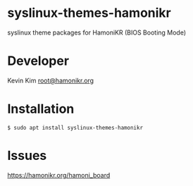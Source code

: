 # syslinux-themes-hamonikr

syslinux theme packages for HamoniKR (BIOS Booting Mode) 


# Developer

Kevin Kim <root@hamonikr.org>


# Installation

```
$ sudo apt install syslinux-themes-hamonikr
```


# Issues

https://hamonikr.org/hamoni_board
